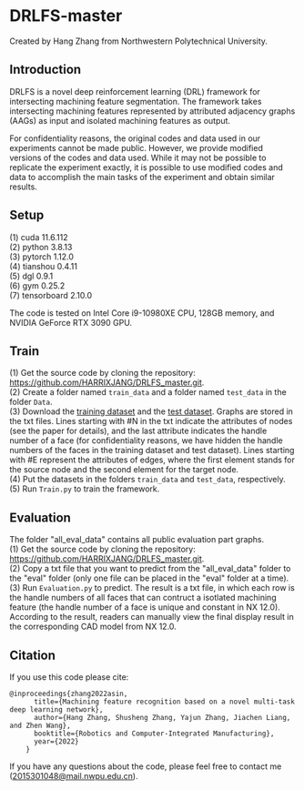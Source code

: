 # DRLFS-master
Created by Hang Zhang from Northwestern Polytechnical University. 

## Introduction
DRLFS is a novel deep reinforcement learning (DRL) framework for intersecting machining feature segmentation. The framework takes intersecting machining features represented by attributed adjacency graphs (AAGs) as input and isolated machining features as output. 

For confidentiality reasons, the original codes and data used in our experiments cannot be made public. However, we provide modified versions of the codes and data used. While it may not be possible to replicate the experiment exactly, it is possible to use modified codes and data to accomplish the main tasks of the experiment and obtain similar results. 

## Setup
(1)	cuda 11.6.112     
(2)	python 3.8.13  
(3)	pytorch 1.12.0   
(4)	tianshou 0.4.11  
(5)   dgl 0.9.1  
(6)   gym 0.25.2  
(7)   tensorboard 2.10.0   

The code is tested on Intel Core i9-10980XE CPU, 128GB memory, and NVIDIA GeForce RTX 3090 GPU. 

## Train
(1)	Get the source code by cloning the repository: https://github.com/HARRIXJANG/DRLFS_master.git.   
(2)	Create a folder named `train_data` and a folder named `test_data` in the folder `Data`.  
(3)	Download the [training dataset](https://drive.google.com/drive/folders/1FWEzZTyYV4E4kksBGu3RGHdx_yT1N1zC?usp=sharing) and the [test dataset](https://drive.google.com/drive/folders/1M-wEQFi1_7Ng03HVYAkw5ynjKU_ptEID?usp=sharing). Graphs are stored in the txt files. Lines starting with #N in the txt indicate the attributes of nodes (see the paper for details), and the last attribute indicates the handle number of a face (for confidentiality reasons, we have hidden the handle numbers of the faces in the training dataset and test dataset). Lines starting with #E represent the attributes of edges, where the first element stands for the source node and the second element for the target node.  
(4)	Put the datasets in the folders `train_data` and `test_data`, respectively.    
(5)	Run `Train.py` to train the framework.    

## Evaluation
The folder "all_eval_data" contains all public evaluation part graphs.  
(1)	Get the source code by cloning the repository: https://github.com/HARRIXJANG/DRLFS_master.git.   
(2)   Copy a txt file that you want to predict from the "all_eval_data" folder to the "eval" folder (only one file can be placed in the "eval" folder at a time).   
(3)	Run `Evaluation.py` to predict. The result is a txt file, in which each row is the handle numbers of all faces that can contruct a isotlated machining feature (the handle number of a face is unique and constant in NX 12.0). According to the result, readers can manually view the final display result in the corresponding CAD model from NX 12.0.    

## Citation
If you use this code please cite:  
```
@inproceedings{zhang2022asin,  
      title={Machining feature recognition based on a novel multi-task deep learning network},  
      author={Hang Zhang, Shusheng Zhang, Yajun Zhang, Jiachen Liang, and Zhen Wang},  
      booktitle={Robotics and Computer-Integrated Manufacturing},  
      year={2022}  
    }
``` 
If you have any questions about the code, please feel free to contact me (2015301048@mail.nwpu.edu.cn).
